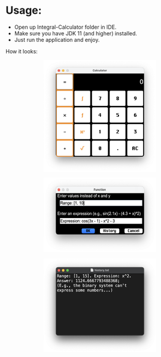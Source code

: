 # Usage:
- Open up Integral-Calculator folder in IDE.
- Make sure you have JDK 11 (and higher) installed.
- Just run the application and enjoy.

How it looks: 
<p align="center">
  <img src="screenshot1.png" align="center" alt="Main application window" width="300" height="300">
</p>
<p align="center">
  <img src="screenshot2.png" alt="Additional application window" width="300" height="200">
</p>
<p align="center">  
  <img src="screenshot3.png" alt="Main application window with data" width="300" height="250">
</p>
